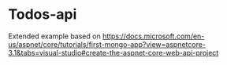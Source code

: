 # Todos-api
Extended example based on https://docs.microsoft.com/en-us/aspnet/core/tutorials/first-mongo-app?view=aspnetcore-3.1&tabs=visual-studio#create-the-aspnet-core-web-api-project
